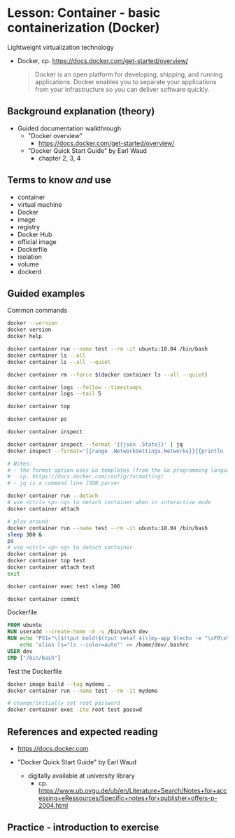 # Lesson: Container - basic containerization (Docker)

Lightweight virtualization technology

- Docker, cp. https://docs.docker.com/get-started/overview/

  > Docker is an open platform for developing, shipping, and running applications.
  > Docker enables you to separate your applications from your infrastructure so
  > you can deliver software quickly.

## Background explanation (theory)

- Guided documentation walkthrough
  - "Docker overview"
    - https://docs.docker.com/get-started/overview/
  - "Docker Quick Start Guide" by Earl Waud
    - chapter 2, 3, 4
  
## Terms to know *and* use

- container
- virtual machine
- Docker
- image
- registry
- Docker Hub
- official image
- Dockerfile
- isolation
- volume
- dockerd

## Guided examples

Common commands

```bash
docker --version
docker version
docker help

docker container run --name test --rm -it ubuntu:18.04 /bin/bash
docker container ls --all
docker container ls --all --quiet

docker container rm --force $(docker container ls --all --quiet)

docker container logs --follow --timestamps
docker container logs --tail 5

docker container top

docker container ps

docker container inspect

docker container inspect --format '{{json .State}}' | jq
docker inspect --format='{{range .NetworkSettings.Networks}}{{println .IPAddress}}{{end}}'

# Notes:
# - the format option uses Go templates (from the Go programming language),
#   cp. https://docs.docker.com/config/formatting/
# - jq is a command line JSON parser

docker container run --detach
# use <ctrl> <p> <q> to detach container when in interactive mode
docker container attach

# play around
docker container run --name test --rm -it ubuntu:18.04 /bin/bash
sleep 300 &
ps
# use <ctrl> <p> <q> to detach container
docker container ps
docker container top test
docker container attach test
exit

docker container exec test sleep 300

docker container commit
```

Dockerfile

```Dockerfile
FROM ubuntu
RUN useradd --create-home -m -s /bin/bash dev
RUN echo 'PS1="\[$(tput bold)$(tput setaf 4)\]my-app $(echo -e "\xF0\x9F\x90\xB3") \[$(tput sgr0)\] [\\u@\\h]:\\W \\$ "' >> /home/dev/.bashrc && \
    echo 'alias ls="ls --color=auto"' >> /home/dev/.bashrc
USER dev
CMD ["/bin/bash"]
```

Test the Dockerfile

```bash
docker image build --tag mydemo .
docker container run --name test --rm -it mydemo

# change/initially set root password
docker container exec -itu root test passwd
```

## References and expected reading

- https://docs.docker.com

- "Docker Quick Start Guide" by Earl Waud
  - digitally available at university library
    - cp. https://www.ub.ovgu.de/ub/en/Literature+Search/Notes+for+accessing+eRessources/Specific+notes+for+publisher+offers-p-2004.html

## Practice - introduction to exercise